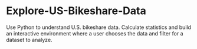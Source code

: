 # Explore-US-Bikeshare-Data
Use Python to understand U.S. bikeshare data.  Calculate statistics and build an interactive environment where a user chooses the data and filter for a dataset to analyze.
